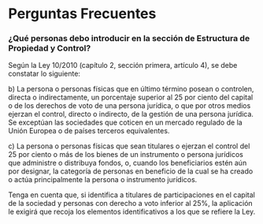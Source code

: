 # Perguntas Frecuentes

### ¿Qué personas debo introducir en la sección de Estructura de Propiedad y Control?

Según la Ley 10/2010 (capítulo 2, sección primera, artículo 4), se debe constatar lo siguiente:

b) La persona o personas físicas que en último término posean o controlen, directa o indirectamente, un porcentaje superior al 25 por ciento del capital o de los derechos de voto de una persona jurídica, o que por otros medios ejerzan el control, directo o indirecto, de la gestión de una persona jurídica. Se exceptúan las sociedades que coticen en un mercado regulado de la Unión Europea o de países terceros equivalentes.

c) La persona o personas físicas que sean titulares o ejerzan el control del 25 por ciento o más de los bienes de un instrumento o persona jurídicos que administre o distribuya fondos, o, cuando los beneficiarios estén aún por designar, la categoría de personas en beneficio de la cual se ha creado o actúa principalmente la persona o instrumento jurídicos.&#x20;

Tenga en cuenta que, si identifica a titulares de participaciones en el capital de la sociedad y personas con derecho a voto inferior al 25%, la aplicación le exigirá que recoja los elementos identificativos a los que se refiere la Ley.
